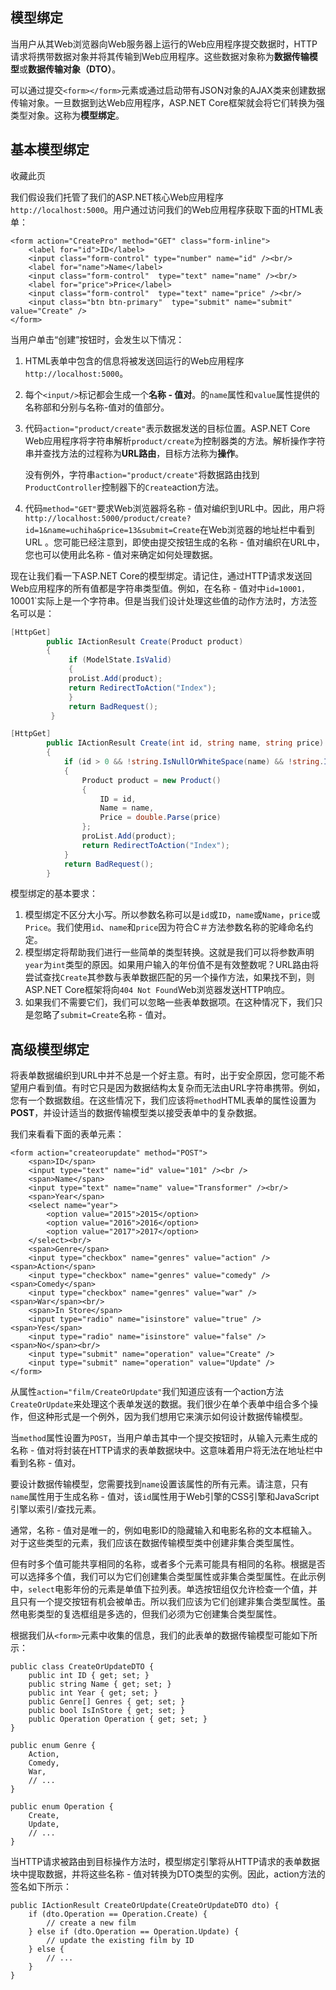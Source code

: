 ## 模型绑定

当用户从其Web浏览器向Web服务器上运行的Web应用程序提交数据时，HTTP请求将携带数据对象并将其传输到Web应用程序。这些数据对象称为**数据传输模型**或**数据传输对象（DTO）**。

可以通过提交`<form></form>`元素或通过启动带有JSON对象的AJAX类来创建数据传输对象。一旦数据到达Web应用程序，ASP.NET Core框架就会将它们转换为强类型对象。这称为**模型绑定**。

## 基本模型绑定

 收藏此页

我们假设我们托管了我们的ASP.NET核心Web应用程序`http://localhost:5000`。用户通过访问我们的Web应用程序获取下面的HTML表单：

```
<form action="CreatePro" method="GET" class="form-inline">
    <label for="id">ID</label>
    <input class="form-control" type="number" name="id" /><br/>
    <label for="name">Name</label>
    <input class="form-control"  type="text" name="name" /><br/>
    <label for="price">Price</label>
    <input class="form-control"  type="text" name="price" /><br/>
    <input class="btn btn-primary"  type="submit" name="submit" value="Create" />
</form>
```

当用户单击“创建”按钮时，会发生以下情况：

1. HTML表单中包含的信息将被发送回运行的Web应用程序`http://localhost:5000`。

2. 每个`<input/>`标记都会生成一个**名称 - 值对**。的`name`属性和`value`属性提供的名称部和分别与名称-值对的值部分。

3. 代码`action="product/create"`表示数据发送的目标位置。ASP.NET Core Web应用程序将字符串解析`product/create`为控制器类的方法。解析操作字符串并查找方法的过程称为**URL路由**，目标方法称为**操作**。

   没有例外，字符串`action="product/create"`将数据路由找到`ProductController`控制器下的`Create`action方法。

4. 代码`method="GET"`要求Web浏览器将名称 - 值对编织到URL中。因此，用户将`http://localhost:5000/product/create?id=1&name=uchiha&price=13&submit=Create`在Web浏览器的地址栏中看到URL 。您可能已经注意到，即使由提交按钮生成的名称 - 值对编织在URL中，您也可以使用此名称 - 值对来确定如何处理数据。

现在让我们看一下ASP.NET Core的模型绑定。请记住，通过HTTP请求发送回Web应用程序的所有值都是字符串类型值。例如，在名称 - 值对中`id=10001，`10001`实际上是一个字符串。但是当我们设计处理这些值的动作方法时，方法签名可以是：

```c#
[HttpGet]
        public IActionResult Create(Product product)
        {
         	 if (ModelState.IsValid)
             {
             proList.Add(product);
             return RedirectToAction("Index");
             }
             return BadRequest();
         }

```

```c#
[HttpGet]
	    public IActionResult Create(int id, string name, string price)
        {
            if (id > 0 && !string.IsNullOrWhiteSpace(name) && !string.IsNullOrWhiteSpace(price))
            {
                Product product = new Product()
                {
                    ID = id,
                    Name = name,
                    Price = double.Parse(price)
                };
                proList.Add(product);
                return RedirectToAction("Index");
            }
            return BadRequest();
        }
```



模型绑定的基本要求：

1. 模型绑定不区分大小写。所以参数名称可以是`id`或`ID`，`name`或`Name`，`price`或`Price`。我们使用`id`、`name`和`price`因为符合C＃方法参数名称的驼峰命名约定。
2. 模型绑定将帮助我们进行一些简单的类型转换。这就是我们可以将参数声明`year`为`int`类型的原因。如果用户输入的年份值不是有效整数呢？URL路由将尝试查找`Create`其参数与表单数据匹配的另一个操作方法，如果找不到，则ASP.NET Core框架将向`404 Not Found`Web浏览器发送HTTP响应。
3. 如果我们不需要它们，我们可以忽略一些表单数据项。在这种情况下，我们只是忽略了`submit=Create`名称 - 值对。

## 高级模型绑定

将表单数据编织到URL中并不总是一个好主意。有时，出于安全原因，您可能不希望用户看到值。有时它只是因为数据结构太复杂而无法由URL字符串携带。例如，您有一个数据数组。在这些情况下，我们应该将`method`HTML表单的属性设置为**POST**，并设计适当的数据传输模型类以接受表单中的复杂数据。

我们来看看下面的表单元素：

```
<form action="createorupdate" method="POST">
    <span>ID</span>
    <input type="text" name="id" value="101" /><br />
    <span>Name</span>
    <input type="text" name="name" value="Transformer" /><br/>
    <span>Year</span>
    <select name="year">
        <option value="2015">2015</option>
        <option value="2016">2016</option>    
        <option value="2017">2017</option>    
    </select><br/>
    <span>Genre</span>
    <input type="checkbox" name="genres" value="action" /><span>Action</span>
    <input type="checkbox" name="genres" value="comedy" /><span>Comedy</span>
    <input type="checkbox" name="genres" value="war" /><span>War</span><br/>
    <span>In Store</span>
    <input type="radio" name="isinstore" value="true" /><span>Yes</span>
    <input type="radio" name="isinstore" value="false" /><span>No</span><br/>
    <input type="submit" name="operation" value="Create" />
    <input type="submit" name="operation" value="Update" />
</form>
```

从属性`action="film/CreateOrUpdate"`我们知道应该有一个action方法`CreateOrUpdate`来处理这个表单发送的数据。我们很少在单个表单中组合多个操作，但这种形式是一个例外，因为我们想用它来演示如何设计数据传输模型。

当`method`属性设置为`POST`，当用户单击其中一个提交按钮时，从输入元素生成的名称 - 值对将封装在HTTP请求的表单数据块中。这意味着用户将无法在地址栏中看到名称 - 值对。

要设计数据传输模型，您需要找到`name`设置该属性的所有元素。请注意，只有`name`属性用于生成名称 - 值对，该`id`属性用于Web引擎的CSS引擎和JavaScript引擎以索引/查找元素。

通常，名称 - 值对是唯一的，例如电影ID的隐藏输入和电影名称的文本框输入。对于这些类型的元素，我们应该在数据传输模型类中创建非集合类型属性。

但有时多个值可能共享相同的名称，或者多个元素可能具有相同的名称。根据是否可以选择多个值，我们可以为它们创建集合类型属性或非集合类型属性。在此示例中，`select`电影年份的元素是单值下拉列表。单选按钮组仅允许检查一个值，并且只有一个提交按钮有机会被单击。所以我们应该为它们创建非集合类型属性。虽然电影类型的复选框组是多选的，但我们必须为它创建集合类型属性。

根据我们从`<form>`元素中收集的信息，我们的此表单的数据传输模型可能如下所示：

```
public class CreateOrUpdateDTO {
    public int ID { get; set; }
    public string Name { get; set; }
    public int Year { get; set; }
    public Genre[] Genres { get; set; }
    public bool IsInStore { get; set; }
    public Operation Operation { get; set; }
}

public enum Genre {
    Action,
    Comedy,
    War,
    // ...
}

public enum Operation {
    Create,
    Update,
    // ...
}
```

当HTTP请求被路由到目标操作方法时，模型绑定引擎将从HTTP请求的表单数据块中提取数据，并将这些名称 - 值对转换为DTO类型的实例。因此，action方法的签名如下所示：

```
public IActionResult CreateOrUpdate(CreateOrUpdateDTO dto) {
    if (dto.Operation == Operation.Create) {
        // create a new film
    } else if (dto.Operation == Operation.Update) {
        // update the existing film by ID
    } else {
        // ...
    }
}
```